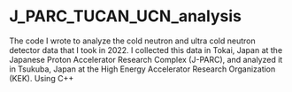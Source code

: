 # J_PARC_TUCAN_UCN_analysis
The code I wrote to analyze the cold neutron and ultra cold neutron detector data that I took in 2022. I collected this data in Tokai, Japan at the Japanese Proton Accelerator Research Complex (J-PARC), and analyzed it in Tsukuba, Japan at the High Energy Accelerator Research Organization (KEK). Using C++
